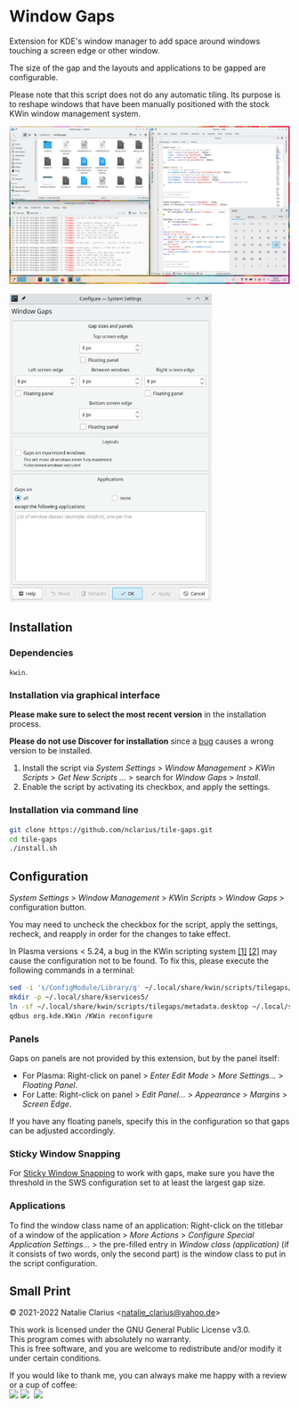 # Window Gaps

Extension for KDE's window manager to add space around windows touching a screen edge or other window.

The size of the gap and the layouts and applications to be gapped are configurable.

Please note that this script does not do any automatic tiling. Its purpose is to reshape windows that have been manually positioned with the stock KWin window management system.

![screenshot](.img/screenshot.png)

<img src=".img/config.png" alt="config" height="554"/>

## Installation

### Dependencies

`kwin`.

### Installation via graphical interface

**Please make sure to select the most recent version** in the installation process.

**Please do not use Discover for installation** since a [bug](https://bugs.kde.org/show_bug.cgi?id=453521) causes a wrong version to be installed.

1. Install the script via *System Settings* > *Window Management* > *KWin Scripts* > *Get New Scripts …* > search for *Window Gaps* > *Install*.
2. Enable the script by activating its checkbox, and apply the settings.

### Installation via command line

```bash
git clone https://github.com/nclarius/tile-gaps.git
cd tile-gaps
./install.sh
```

## Configuration

*System Settings* > *Window Management* > *KWin Scripts* > *Window Gaps* > configuration button.

You may need to uncheck the checkbox for the script, apply the settings, recheck, and reapply in order for the changes to take effect.

In Plasma versions < 5.24, a bug in the KWin scripting system [[1]](https://bugs.kde.org/show_bug.cgi?id=411430) [[2]](https://bugs.kde.org/show_bug.cgi?id=444378) may cause the configuration not to be found. To fix this, please execute the following commands in a terminal:

```bash
sed -i 's/ConfigModule/Library/g' ~/.local/share/kwin/scripts/tilegaps/metadata.desktop
mkdir -p ~/.local/share/kservices5/
ln -sf ~/.local/share/kwin/scripts/tilegaps/metadata.desktop ~/.local/share/kservices5/tilegaps.desktop
qdbus org.kde.KWin /KWin reconfigure
```

### Panels

Gaps on panels are not provided by this extension, but by the panel itself:

- For Plasma: Right-click on panel > *Enter Edit Mode* > *More Settings...* > *Floating Panel*.  
- For Latte: Right-click on panel > *Edit Panel...* > *Appearance* > *Margins* > *Screen Edge*.

If you have any floating panels, specify this in the configuration so that gaps can be adjusted accordingly.

### Sticky Window Snapping

For [Sticky Window Snapping](https://store.kde.org/p/1112552/) to work with gaps, make sure you have the threshold in the SWS configuration set to at least the largest gap size.

### Applications

To find the window class name of an application: Right-click on the titlebar of a window of the application > *More Actions* > *Configure Special Application Settings...* > the pre-filled entry in *Window class (application)* (if it consists of two words, only the second part) is the window class to put in the script configuration.

## Small Print

© 2021-2022 Natalie Clarius \<natalie_clarius@yahoo.de\>

This work is licensed under the GNU General Public License v3.0.  
This program comes with absolutely no warranty.  
This is free software, and you are welcome to redistribute and/or modify it under certain conditions.  

If you would like to thank me, you can always make me happy with a review or a cup of coffee:  
<a href="https://store.kde.org/p/1619642/"><img src="https://raw.githubusercontent.com/nclarius/Plasma-window-decorations/main/.img/kdestore.png" height="25"/></a>
<a href="https://www.paypal.com/donate/?hosted_button_id=7LUUJD83BWRM4"><img src="https://www.paypalobjects.com/en_US/DK/i/btn/btn_donateCC_LG.gif" height="25"/></a>&nbsp;&nbsp;<a href="https://www.buymeacoffee.com/nclarius"><img src="https://cdn.buymeacoffee.com/buttons/v2/default-yellow.png" height="25"/></a>
